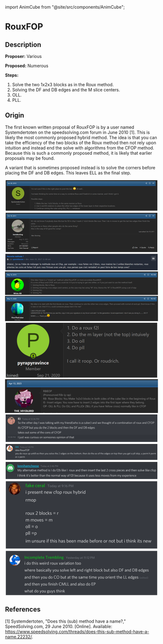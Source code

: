 import AnimCube from "@site/src/components/AnimCube";

# RouxFOP

<AnimCube params="config=../../ExhibitConfig.txt&facelets=ddddlddddwwwlllwwwdbbdlldbbdggdlldggdddoooooodrrdrrdrr" width="400px" height="400px" />

## Description

**Proposer:** Various

**Proposed:** Numerous

**Steps:**

1. Solve the two 1x2x3 blocks as in the Roux method.
2. Solving the DF and DB edges and the M slice centers.
3. OLL.
4. PLL.

## Origin

The first known written proposal of RouxFOP is by a user named Systemdertoten on the speedsolving.com forum in June 2010 [1]. This is likely the most commonly proposed hybrid method. The idea is that you can take the efficiency of the two blocks of the Roux method then not rely upon intuition and instead end the solve with algorithms from the CFOP method. Because this is such a commonly proposed method, it is likely that earlier proposals may be found.

A variant that is sometimes proposed instead is to solve the corners before placing the DF and DB edges. This leaves ELL as the final step.

![](img/RouxFOP/Proposal1.png)
![](img/RouxFOP/Proposal2.png)
![](img/RouxFOP/Proposal3.png)
![](img/RouxFOP/Proposal4.png)
![](img/RouxFOP/Proposal5.png)
![](img/RouxFOP/Proposal6.png)
![](img/RouxFOP/Proposal7.png)
![](img/RouxFOP/Proposal8.png)
![](img/RouxFOP/Proposal9.png)
![](img/RouxFOP/Proposal10.png)
![](img/RouxFOP/Proposal11.png)
![](img/RouxFOP/Proposal12.png)

## References

[1] Systemdertoten, "Does this (sub) method have a name?," SpeedSolving.com, 29 June 2010. [Online]. Available: https://www.speedsolving.com/threads/does-this-sub-method-have-a-name.22232/.